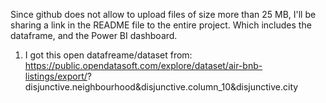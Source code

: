 Since github does not allow to upload files of size more than 25 MB, I'll be sharing a link in the README file to the entire project.
Which includes the dataframe, and the Power BI dashboard.
1. I got this open datafreame/dataset from: https://public.opendatasoft.com/explore/dataset/air-bnb-listings/export/?  disjunctive.neighbourhood&disjunctive.column_10&disjunctive.city
